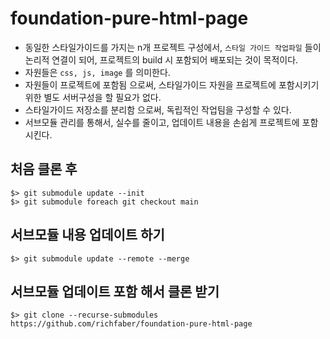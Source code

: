 # foundation-pure-html-page

[//]: # (## 서브모듈 등록)

[//]: # ()
[//]: # (- 현재 저장소에서, 서브모듈을 등록한다.)

[//]: # ()
[//]: # (```terminal)

[//]: # (// git submodule add <저장소URL> <저장될 폴더이름>)

[//]: # ($> git submodule add https://github.com/richfaber/foundation-pure-html component)

[//]: # (```)

- 동일한 스타일가이드를 가지는 n개 프로젝트 구성에서, `스타일 가이드 작업파일` 들이 논리적 연결이 되어, 프로젝트의 build 시 포함되어 배포되는 것이 목적이다.  
- 자원들은 `css, js, image` 를 의미한다.    
- 자원들이 프로젝트에 포함됨 으로써, 스타일가이드 자원을 프로젝트에 포함시키기 위한 별도 서버구성을 할 필요가 없다.
- 스타일가이드 저장소를 분리함 으로써, 독립적인 작업팀을 구성할 수 있다.    
- 서브모듈 관리를 통해서, 실수를 줄이고, 업데이트 내용을 손쉽게 프로젝트에 포함시킨다.


## 처음 클론 후

```terminal
$> git submodule update --init
$> git submodule foreach git checkout main
```

## 서브모듈 내용 업데이트 하기

```terminal
$> git submodule update --remote --merge
```

## 서브모듈 업데이트 포함 해서 클론 받기

```terminal
$> git clone --recurse-submodules https://github.com/richfaber/foundation-pure-html-page
```
